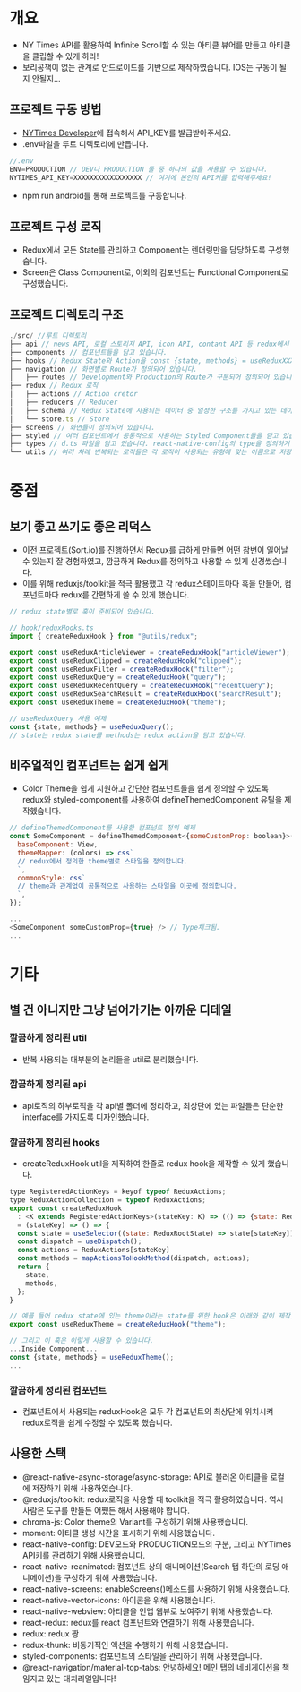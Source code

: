 # 개요
- NY Times API를 활용하여 Infinite Scroll할 수 있는 아티클 뷰어를 만들고 아티클을 클립할 수 있게 하라!
- 보리공책이 없는 관계로 안드로이드를 기반으로 제작하였습니다. IOS는 구동이 될지 안될지...

## 프로젝트 구동 방법
- [NYTimes Developer](http://developer.nytimes.com/)에 접속해서 API_KEY를 발급받아주세요.
- .env파일을 루트 디렉토리에 만듭니다.
```js
//.env
ENV=PRODUCTION // DEV나 PRODUCTION 둘 중 하나의 값을 사용할 수 있습니다.
NYTIMES_API_KEY=XXXXXXXXXXXXXXXXX // 여기에 본인의 API키를 입력해주세요!
```
  - npm run android를 통해 프로젝트를 구동합니다.

## 프로젝트 구성 로직
 - Redux에서 모든 State를 관리하고 Component는 렌더링만을 담당하도록 구성했습니다.
 - Screen은 Class Component로, 이외의 컴포넌트는 Functional Component로 구성했습니다.
## 프로젝트 디렉토리 구조
```js
./src/ //루트 디렉토리
├── api // news API, 로컬 스토리지 API, icon API, contant API 등 redux에서 관리하는 state 이외의 정보들을 담고 있는 것들과 통신하기 위한 로직들을 담고 있습니다.
├── components // 컴포넌트들을 담고 있습니다.
├── hooks // Redux State와 Action을 const {state, methods} = useReduxXXXXX(); 형태로 반환하는 훅들을 담고 있습니다.
├── navigation // 화면별로 Route가 정의되어 있습니다.
│   ├── routes // Development와 Production의 Route가 구분되어 정의되어 있습니다.
├── redux // Redux 로직
│   ├── actions // Action cretor
│   ├── reducers // Reducer
│   ├── schema // Redux State에 사용되는 데이터 중 일정한 구조를 가지고 있는 데이터에 대한 스키마를 담고 있습니다.
│   └── store.ts // Store
├── screens // 화면들이 정의되어 있습니다.
├── styled // 여러 컴포넌트에서 공통적으로 사용하는 Styled Component들을 담고 있습니다.
├── types // d.ts 파일을 담고 있습니다. react-native-config의 type을 정의하기 위해 사용하였습니다.
└── utils // 여러 차례 반복되는 로직들은 각 로직이 사용되는 유형에 맞는 이름으로 저장되어 있습니다.
```
# 중점
## 보기 좋고 쓰기도 좋은 리덕스
  - 이전 프로젝트(Sort.io)를 진행하면서 Redux를 급하게 만들면 어떤 참변이 일어날 수 있는지 잘 경험하였고, 깜끔하게 Redux를 정의하고 사용할 수 있게 신경썼습니다.
  - 이를 위해 reduxjs/toolkit을 적극 활용했고 각 redux스테이트마다 훅을 만들어, 컴포넌트마다 redux를 간편하게 쓸 수 있게 했습니다.
```js
// redux state별로 훅이 준비되어 있습니다.

// hook/reduxHooks.ts
import { createReduxHook } from "@utils/redux";

export const useReduxArticleViewer = createReduxHook("articleViewer");
export const useReduxClipped = createReduxHook("clipped");
export const useReduxFilter = createReduxHook("filter");
export const useReduxQuery = createReduxHook("query");
export const useReduxRecentQuery = createReduxHook("recentQuery");
export const useReduxSearchResult = createReduxHook("searchResult");
export const useReduxTheme = createReduxHook("theme");
```
```js
// useReduxQuery 사용 예제
const {state, methods} = useReduxQuery();
// state는 redux state를 methods는 redux action을 담고 있습니다.
```
## 비주얼적인 컴포넌트는 쉽게 쉽게
  - Color Theme을 쉽게 지원하고 간단한 컴포넌트들을 쉽게 정의할 수 있도록 redux와 styled-component를 사용하여 defineThemedComponent 유틸을 제작헸습니다.

```js
// defineThemedComponent를 사용한 컴포넌트 정의 예제
const SomeComponent = defineThemedComponent<{someCustomProp: boolean}>({
  baseComponent: View,
  themeMapper: (colors) => css`
  // redux에서 정의한 theme별로 스타일을 정의합니다.
  `,
  commonStyle: css`
  // theme과 관계없이 공통적으로 사용하는 스타일을 이곳에 정의합니다.
  `,
});

...
<SomeComponent someCustomProp={true} /> // Type체크됨.
...
```

# 기타
## 별 건 아니지만 그냥 넘어가기는 아까운 디테일
### 깔끔하게 정리된 util
  - 반복 사용되는 대부분의 논리들을 util로 분리했습니다.
### 깜끔하게 정리된 api
  - api로직의 하부로직을 각 api별 폴더에 정리하고, 최상단에 있는 파일들은 단순한 interface를 가지도록 디자인했습니다.
### 깔끔하게 정리된 hooks
  - createReduxHook util을 제작하여 한줄로 redux hook을 제작할 수 있게 했습니다.
```js
type RegisteredActionKeys = keyof typeof ReduxActions;
type ReduxActionCollection = typeof ReduxActions;
export const createReduxHook
  : <K extends RegisteredActionKeys>(stateKey: K) => (() => {state: ReduxRootState[K], methods: ReduxHookMethod<ReduxActionCollection[K]>})
  = (stateKey) => () => {
  const state = useSelector((state: ReduxRootState) => state[stateKey]);
  const dispatch = useDispatch();
  const actions = ReduxActions[stateKey]
  const methods = mapActionsToHookMethod(dispatch, actions);
  return {
    state,
    methods,
  };
}

```

```js
// 예를 들어 redux state에 있는 theme이라는 state를 위한 hook은 아래와 같이 제작할 수 있습니다.
export const useReduxTheme = createReduxHook("theme");

// 그리고 이 훅은 이렇게 사용할 수 있습니다.
...Inside Component...
const {state, methods} = useReduxTheme();
...

```

### 깔끔하게 정리된 컴포넌트
- 컴포넌트에서 사용되는 reduxHook은 모두 각 컴포넌트의 최상단에 위치시켜 redux로직을 쉽게 수정할 수 있도록 했습니다.

## 사용한 스택
 - @react-native-async-storage/async-storage: API로 불러온 아티클을 로컬에 저장하기 위해 사용하였습니다.
 - @reduxjs/toolkit: redux로직을 사용할 때 toolkit을 적극 활용하였습니다. 역시 사람은 도구를 만들든 어쨌든 해서 사용해야 합니다.
 - chroma-js: Color theme의 Variant를 구성하기 위해 사용했습니다.
 - moment: 아티클 생성 시간을 표시하기 위해 사용했습니다.
 - react-native-config: DEV모드와 PRODUCTION모드의 구분, 그리고 NYTimes API키를 관리하기 위해 사용했습니다.
 - react-native-reanimated: 컴포넌트 상의 애니메이션(Search 탭 하단의 로딩 애니메이션)을 구성하기 위해 사용했습니다.
 - react-native-screens: enableScreens()메소드를 사용하기 위해 사용했습니다.
 - react-native-vector-icons: 아이콘을 위해 사용했습니다.
 - react-native-webview: 아티클을 인앱 웹뷰로 보여주기 위해 사용했습니다.
 - react-redux: redux를 react 컴포넌트와 연결하기 위해 사용했습니다.
 - redux: redux 짱
 - redux-thunk: 비동기적인 액션을 수행하기 위해 사용했습니다.
 - styled-components: 컴포넌트의 스타일을 관리하기 위해 사용했습니다.
 - @react-navigation/material-top-tabs: 안녕하세요! 메인 탭의 네비게이션을 책임지고 있는 대치리얼입니다!
